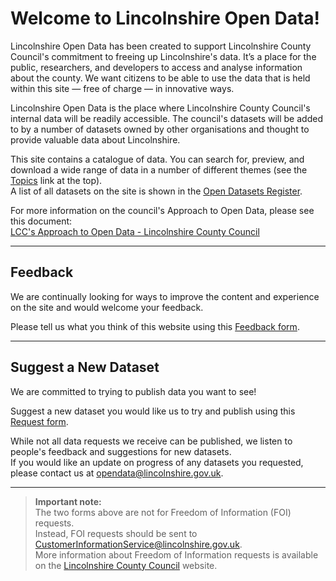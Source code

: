 # Welcome to Lincolnshire Open Data!

Lincolnshire Open Data has been created to support Lincolnshire County Council's commitment to freeing up Lincolnshire's data. It’s a place for the public, researchers, and developers to access and analyse information about the county. We want citizens to be able to use the data that is held within this site — free of charge — in innovative ways.

Lincolnshire Open Data is the place where Lincolnshire County Council's internal data will be readily accessible. The council's datasets will be added to by a number of datasets owned by other organisations and thought to provide valuable data about Lincolnshire.

This site contains a catalogue of data. You can search for, preview, and download a wide range of data in a number of different themes (see the [Topics](/topics) link at the top).  
A list of all datasets on the site is shown in the [Open Datasets Register](/@resources/open-datasets-register).

For more information on the council's Approach to Open Data, please see this document:  
[LCC's Approach to Open Data - Lincolnshire County Council](https://drive.google.com/a/datopian.com/file/d/1hzNQRsHjuLknwu233eVH5I5mtS8D96lN/view?usp=sharing)

---

## Feedback

We are continually looking for ways to improve the content and experience on the site and would welcome your feedback.

Please tell us what you think of this website using this [Feedback form](https://app.smartsheet.com/b/form/421988be6d0b4da4aa1fb0aa95c187ca).

---

## Suggest a New Dataset

We are committed to trying to publish data you want to see!

Suggest a new dataset you would like us to try and publish using this [Request form](https://app.smartsheet.com/b/form/adcc56d8037a4b129111b71a0a19ed8b).

While not all data requests we receive can be published, we listen to people's feedback and suggestions for new datasets.  
If you would like an update on progress of any datasets you requested, please contact us at [opendata@lincolnshire.gov.uk](mailto:opendata@lincolnshire.gov.uk).

---

> **Important note:**  
> The two forms above are not for Freedom of Information (FOI) requests.  
> Instead, FOI requests should be sent to [CustomerInformationService@lincolnshire.gov.uk](mailto:CustomerInformationService@lincolnshire.gov.uk).  
> More information about Freedom of Information requests is available on the [Lincolnshire County Council](https://www.lincolnshire.gov.uk/comments-feedback/make-freedom-information-request) website.
